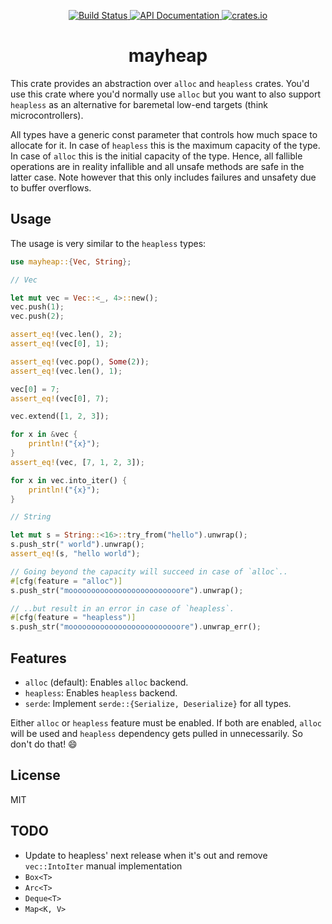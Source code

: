 <p align="center">
  <a href="https://github.com/zeenix/mayheap/actions/workflows/rust.yml">
    <img alt="Build Status" src="https://github.com/zeenix/mayheap/actions/workflows/rust.yml/badge.svg">
  </a>
  <a href="https://docs.rs/mayheap/">
    <img alt="API Documentation" src="https://docs.rs/mayheap/badge.svg">
  </a>
  <a href="https://crates.io/crates/mayheap">
    <img alt="crates.io" src="https://img.shields.io/crates/v/mayheap">
  </a>
</p>

<h1 align="center">mayheap</h1>

This crate provides an abstraction over `alloc` and `heapless` crates. You'd use this crate where
you'd normally use `alloc` but you want to also support `heapless` as an alternative for baremetal
low-end targets (think microcontrollers).

All types have a generic const parameter that controls how much space to allocate for it. In case of
`heapless` this is the maximum capacity of the type. In case of `alloc` this is the initial capacity
of the type. Hence, all fallible operations are in reality infallible and all unsafe methods are
safe in the latter case. Note however that this only includes failures and unsafety due to buffer
overflows.

## Usage

The usage is very similar to the `heapless` types:

```rust
use mayheap::{Vec, String};

// Vec

let mut vec = Vec::<_, 4>::new();
vec.push(1);
vec.push(2);

assert_eq!(vec.len(), 2);
assert_eq!(vec[0], 1);

assert_eq!(vec.pop(), Some(2));
assert_eq!(vec.len(), 1);

vec[0] = 7;
assert_eq!(vec[0], 7);

vec.extend([1, 2, 3]);

for x in &vec {
    println!("{x}");
}
assert_eq!(vec, [7, 1, 2, 3]);

for x in vec.into_iter() {
    println!("{x}");
}

// String

let mut s = String::<16>::try_from("hello").unwrap();
s.push_str(" world").unwrap();
assert_eq!(s, "hello world");

// Going beyond the capacity will succeed in case of `alloc`..
#[cfg(feature = "alloc")]
s.push_str("mooooooooooooooooooooooooore").unwrap();

// ..but result in an error in case of `heapless`.
#[cfg(feature = "heapless")]
s.push_str("mooooooooooooooooooooooooore").unwrap_err();
```

## Features

* `alloc` (default): Enables `alloc` backend.
* `heapless`: Enables `heapless` backend.
* `serde`: Implement `serde::{Serialize, Deserialize}` for all types.

Either `alloc` or `heapless` feature must be enabled. If both are enabled, `alloc` will be used and
`heapless` dependency gets pulled in unnecessarily. So don't do that! 😄

## License

MIT

## TODO

* Update to heapless' next release when it's out and remove `vec::IntoIter` manual implementation
* `Box<T>`
* `Arc<T>`
* `Deque<T>`
* `Map<K, V>`
